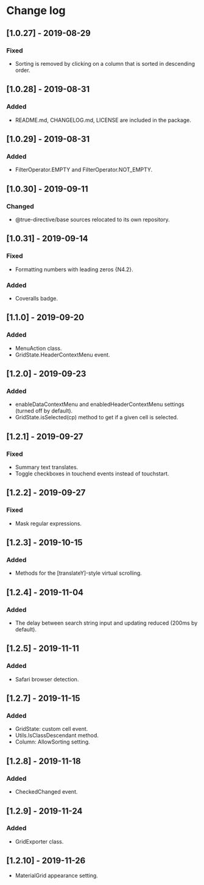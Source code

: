 # Change log


## [1.0.27] - 2019-08-29

### Fixed

- Sorting is removed by clicking on a column that is sorted in descending order.

## [1.0.28] - 2019-08-31

### Added

- README.md, CHANGELOG.md, LICENSE are included in the package.

## [1.0.29] - 2019-08-31

### Added

- FilterOperator.EMPTY and FilterOperator.NOT_EMPTY.

## [1.0.30] - 2019-09-11

### Changed

- @true-directive/base sources relocated to its own repository.

## [1.0.31] - 2019-09-14

### Fixed

- Formatting numbers with leading zeros {N4.2}.

### Added

- Coveralls badge.

## [1.1.0] - 2019-09-20

### Added

- MenuAction class.
- GridState.HeaderContextMenu event.

## [1.2.0] - 2019-09-23

### Added

- enableDataContextMenu and enabledHeaderContextMenu settings (turned off by default).
- GridState.isSelected(cp) method to get if a given cell is selected.

## [1.2.1] - 2019-09-27

### Fixed

- Summary text translates.
- Toggle checkboxes in touchend events instead of touchstart.

## [1.2.2] - 2019-09-27

### Fixed

- Mask regular expressions.

## [1.2.3] - 2019-10-15

### Added

- Methods for the [translateY]-style virtual scrolling.

## [1.2.4] - 2019-11-04

### Added

- The delay between search string input and updating reduced (200ms by default).

## [1.2.5] - 2019-11-11

### Added

- Safari browser detection.


## [1.2.7] - 2019-11-15

### Added

- GridState: custom cell event.
- Utils.IsClassDescendant method.
- Column: AllowSorting setting.

## [1.2.8] - 2019-11-18

### Added

- CheckedChanged event.

## [1.2.9] - 2019-11-24

### Added

- GridExporter class.

## [1.2.10] - 2019-11-26

- MaterialGrid appearance setting.

